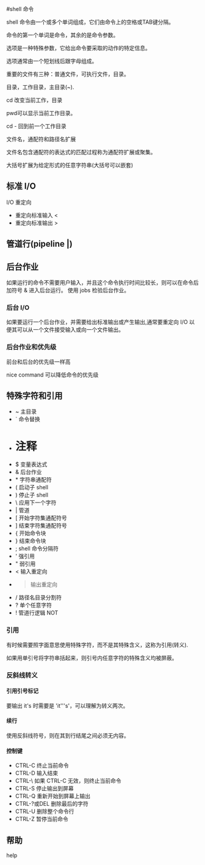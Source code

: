 #shell 命令

shell 命令由一个或多个单词组成，它们由命令上的空格或TAB键分隔。

命令的第一个单词是命令，其余的是命令参数。

选项是一种特殊参数，它给出命令要采取的动作的特定信息。

选项通常由一个短划线后跟字母组成。

重要的文件有三种：普通文件，可执行文件，目录。

目录，工作目录，主目录(~).

cd 改变当前工作，目录

pwd可以显示当前工作目录。

cd - 回到前一个工作目录

文件名，通配符和路径名扩展

文件名包含通配符的表达式的匹配过程称为通配符扩展或聚集。

大括号扩展为给定形式的任意字符串(大括号可以嵌套)

## 标准 I/O

I/O 重定向
* 重定向标准输入 <
* 重定向标准输出 >

## 管道行(pipeline |)

## 后台作业

如果运行的命令不需要用户输入，并且这个命令执行时间比较长，则可以在命令后加符号 & 进入后台运行。
使用 jobs 检验后台作业。

### 后台 I/O

如果要运行一个后台作业，并需要给出标准输出或产生输出,通常要重定向 I/O 以便其可以从一个文件接受输入或向一个文件输出。

### 后台作业和优先级

前台和后台的优先级一样高

nice command 可以降低命令的优先级

## 特殊字符和引用

* ~ 主目录 
* \` 命令替换
* # 注释
* $ 变量表达式
* & 后台作业
* \* 字符串通配符
* ( 启动子 shell
* ) 停止子 shell
* \ 应用下一个字符
* | 管道
* [ 开始字符集通配符号
* ] 结束字符集通配符号
* { 开始命令块
* } 结束命令块
* ; shell 命令分隔符
* ' 强引用
* " 弱引用
* < 输入重定向
* > 输出重定向
* / 路径名目录分割符
* ? 单个任意字符
* ! 管道行逻辑 NOT

### 引用

有时候需要照字面意思使用特殊字符，而不是其特殊含义，这称为引用(转义).

如果用单引号将字符串括起来，则引号内任意字符的特殊含义均被屏蔽。

### 反斜线转义

#### 引用引号标记

要输出 it's 时需要是 'it'\''s'，可以理解为转义两次。

#### 续行

使用反斜线符号，则在其到行结尾之间必须无内容。

#### 控制键

* CTRL-C 终止当前命令
* CTRL-D 输入结束
* CTRL-\ 如果 CTRL-C 无效，则终止当前命令
* CTRL-S 停止输出到屏幕
* CTRL-Q 重新开始到屏幕上输出
* CTRL-?或DEL 删除最后的字符
* CTRL-U 删除整个命令行
* CTRL-Z 暂停当前命令

## 帮助

help
  




